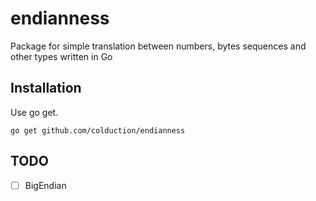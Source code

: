# endianness

Package for simple translation between numbers, bytes sequences and other types written in Go

## Installation

Use go get.

    go get github.com/colduction/endianness

## TODO

-   [ ] BigEndian
